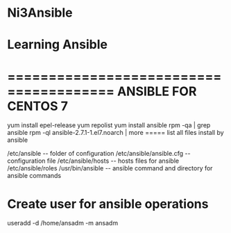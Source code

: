 # Ni3Ansible 
# Learning Ansible

=======================================
ANSIBLE FOR CENTOS 7
=======================================
yum install epel-release
yum repolist
yum install ansible
rpm -qa | grep ansible
rpm -ql ansible-2.7.1-1.el7.noarch | more ===== list all files install by ansible

/etc/ansible  -- folder of configuration
/etc/ansible/ansible.cfg -- configuration file
/etc/ansible/hosts  -- hosts files for ansible
/etc/ansible/roles 
/usr/bin/ansible -- ansible command and directory for ansible commands

# Create user for ansible operations

useradd -d /home/ansadm -m ansadm
